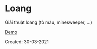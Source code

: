 # Loang

Giải thuật loang (tô màu, minesweeper, ...)

[Demo](https://hoangtran0410.github.io/p5js-playground/2021/loang/)

Created: 30-03-2021
